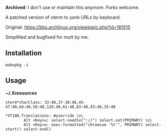 **Archived**: I don't use or maintain this anymore. Forks welcome.

A patched version of xterm to yank URLs by keyboard.

Original: https://bbs.archlinux.org/viewtopic.php?id=181515

Simplified and bugfixed for mutt by me.

## Installation

```
makepkg -i
```

## Usage

**~/.Xresources**

```Xdefaults
xterm*charClass: 33:48,37-38:48,45-47:48,64:48,58:48,126:48,61:48,63:48,43:48,35:48

*VT100.Translations: #override \n\
        Alt <Key>u: select-needle("://") select-set(PRIMARY) \n\
        Alt <Key>o: exec-formatted("chromium '%t'", PRIMARY) select-start() select-end()
```
